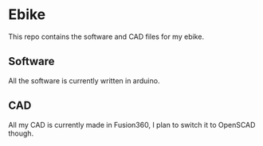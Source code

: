 # Ebike

This repo contains the software and CAD files for my ebike.

## Software

All the software is currently written in arduino.

## CAD

All my CAD is currently made in Fusion360, I plan to switch it to OpenSCAD though.
